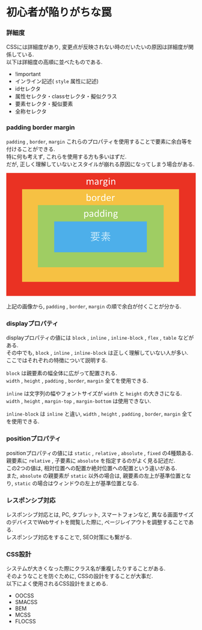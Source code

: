 # 初心者が陥りがちな罠

### 詳細度
CSSには詳細度があり, 変更点が反映されない時のだいたいの原因は詳細度が関係している.  
以下は詳細度の高順に並べたものである.

- !important
- インライン記述( `style` 属性に記述)
- idセレクタ
- 属性セレクタ・classセレクタ・擬似クラス
- 要素セレクタ・擬似要素
- 全称セレクタ

### padding border margin
`padding` , `border`, `margin` これらのプロパティを使用することで要素に余白等を付けることができる.  
特に何も考えず, これらを使用する方も多いはずだ.  
だが, 正しく理解していないとスタイルが崩れる原因になってしまう場合がある.  

<img src="../img/05_beginners_trap/001.png" width="600">

上記の画像から, `padding` , `border`, `margin` の順で余白が付くことが分かる.

### displayプロパティ
displayプロパティの値には `block` , `inline` , `inline-block` , `flex` , `table` などがある.  
その中でも, `block` , `inline` , `inline-block` は正しく理解していない人が多い.  
ここではそれぞれの特徴について説明する.

`block` は親要素の幅全体に広がって配置される.  
`width` , `height` , `padding` , `border`, `margin` 全てを使用できる.

`inline` は文字列の幅やフォントサイズが `width` と `height` の大きさになる.  
`width` , `height` , `margin-top` , `margin-bottom` は使用できない.

`inline-block` は `inline` と違い, `width` , `height` , `padding` , `border`, `margin` 全てを使用できる.

### positionプロパティ
positionプロパティの値には `static` , `relative` , `absolute` , `fixed` の4種類ある.  
親要素に `relative` , 子要素に `absolute` を指定するのがよく見る記述だ.  
この2つの値は, 相対位置への配置か絶対位置への配置という違いがある.  
また, `absolute` の親要素が `static` 以外の場合は, 親要素の左上が基準位置となり, `static` の場合はウィンドウの左上が基準位置となる.

### レスポンシブ対応
レスポンシブ対応とは, PC, タブレット, スマートフォンなど, 異なる画面サイズのデバイスでWebサイトを閲覧した際に, ページレイアウトを調整することである.  
レスポンシブ対応をすることで, SEO対策にも繋がる.

### CSS設計
システムが大きくなった際にクラス名が重複したりすることがある.  
そのようなことを防ぐために, CSSの設計をすることが大事だ.  
以下によく使用されるCSS設計をまとめる.

- OOCSS
- SMACSS
- BEM
- MCSS
- FLOCSS

